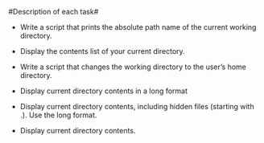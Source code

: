 #Description of each task#

* Write a script that prints the absolute path name of the current working directory.

* Display the contents list of your current directory.

* Write a script that changes the working directory to the user’s home directory.

* Display current directory contents in a long format

* Display current directory contents, including hidden files (starting with .). Use the long format.

* Display current directory contents.


